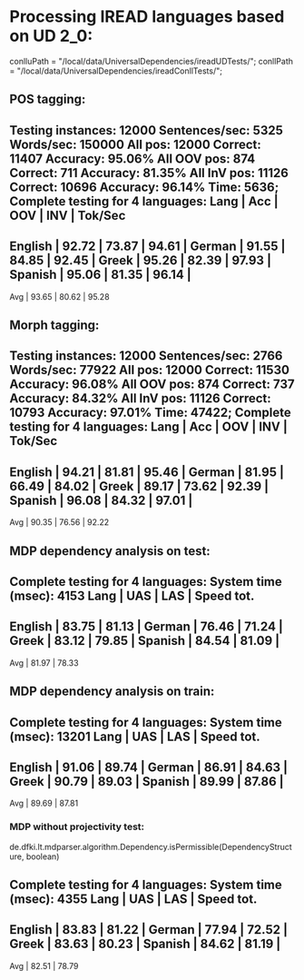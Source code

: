 # Processing IREAD languages based on UD 2_0:

conlluPath = "/local/data/UniversalDependencies/ireadUDTests/";
conllPath = "/local/data/UniversalDependencies/ireadConllTests/";

## POS tagging:

Testing instances: 12000
Sentences/sec: 5325
Words/sec: 150000
All pos: 12000 Correct: 11407 Accuracy: 95.06%
All OOV pos: 874 Correct: 711 Accuracy: 81.35%
All InV pos: 11126 Correct: 10696 Accuracy: 96.14%
Time: 5636; Complete testing for 4 languages:
Lang                 |  Acc   |  OOV   |  INV   |  Tok/Sec
------------------------------------------
English              |  92.72 |  73.87 |  94.61 | 
German               |  91.55 |  84.85 |  92.45 | 
Greek                |  95.26 |  82.39 |  97.93 | 
Spanish              |  95.06 |  81.35 |  96.14 | 
------------------------------------------
Avg                  |  93.65 |  80.62 |  95.28

## Morph tagging:

Testing instances: 12000
Sentences/sec: 2766
Words/sec: 77922
All pos: 12000 Correct: 11530 Accuracy: 96.08%
All OOV pos: 874 Correct: 737 Accuracy: 84.32%
All InV pos: 11126 Correct: 10793 Accuracy: 97.01%
Time: 47422; Complete testing for 4 languages:
Lang                 |  Acc   |  OOV   |  INV   |  Tok/Sec
------------------------------------------
English              |  94.21 |  81.81 |  95.46 | 
German               |  81.95 |  66.49 |  84.02 | 
Greek                |  89.17 |  73.62 |  92.39 | 
Spanish              |  96.08 |  84.32 |  97.01 | 
------------------------------------------
Avg                  |  90.35 |  76.56 |  92.22

## MDP dependency analysis on test:

Complete testing for 4 languages:
System time (msec): 4153
Lang                 |  UAS   |  LAS   |  Speed tot. 
--------------------------------------------
English              |  83.75 |  81.13 | 
German               |  76.46 |  71.24 | 
Greek                |  83.12 |  79.85 | 
Spanish              |  84.54 |  81.09 | 
--------------------------------------------
Avg                  |  81.97 |  78.33

## MDP dependency analysis on train:

Complete testing for 4 languages:
System time (msec): 13201
Lang                 |  UAS   |  LAS   |  Speed tot. 
--------------------------------------------
English              |  91.06 |  89.74 | 
German               |  86.91 |  84.63 | 
Greek                |  90.79 |  89.03 | 
Spanish              |  89.99 |  87.86 | 
--------------------------------------------
Avg                  |  89.69 |  87.81

### MDP without projectivity test:

de.dfki.lt.mdparser.algorithm.Dependency.isPermissible(DependencyStructure, boolean)

Complete testing for 4 languages:
System time (msec): 4355
Lang                 |  UAS   |  LAS   |  Speed tot. 
--------------------------------------------
English              |  83.83 |  81.22 | 
German               |  77.94 |  72.52 | 
Greek                |  83.63 |  80.23 | 
Spanish              |  84.62 |  81.19 | 
--------------------------------------------
Avg                  |  82.51 |  78.79
